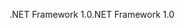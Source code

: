 <span data-ttu-id="8dd4b-101">.NET Framework 1.0</span><span class="sxs-lookup"><span data-stu-id="8dd4b-101">.NET Framework 1.0</span></span>